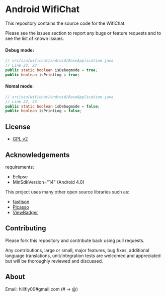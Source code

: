 Android WifiChat
====

This repository contains the source code for the WifiChat.

Please see the issues section to report any bugs or feature requests and to see the list of known issues.

#### Debug mode:
```java
// src/szu/wifichat/android/BaseApplication.java
// Line 22, 23
public static boolean isDebugmode = true;
public boolean isPrintLog = true;
```
#### Nomal mode:
```java
// src/szu/wifichat/android/BaseApplication.java
// Line 22, 23
public static boolean isDebugmode = false;
public boolean isPrintLog = false;
```


## License

* [GPL v2](http://www.gnu.org/licenses/gpl-2.0.html)

## Acknowledgements

requirements:

* Eclipse
* MinSdkVersion="14" (Android 4.0)

This project uses many other open source libraries such as:

* [fastjson](https://github.com/alibaba/fastjson)
* [Picasso](http://square.github.io/picasso)
* [ViewBadger](https://github.com/jgilfelt/android-viewbadger)


## Contributing

Please fork this repository and contribute back using pull requests.

Any contributions, large or small, major features, bug fixes, additional
language translations, unit/integration tests are welcomed and appreciated
but will be thoroughly reviewed and discussed.

## About

Email: hillfly00#gmail.com (# -> @)
